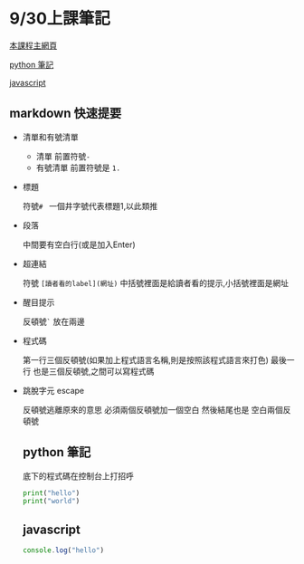 # 9/30上課筆記

[本課程主網頁](https://github.com/c114130144-ship-it/HW0930/new/main#markdown-%E5%BF%AB%E9%80%9F%E6%8F%90%E8%A6%81)

[python 筆記](https://github.com/c114130144-ship-it/HW0930/new/main#python-%E7%AD%86%E8%A8%98)

[javascript](https://github.com/c114130144-ship-it/HW0930/new/main#javascript)

## markdown 快速提要

- 清單和有號清單

    - 清單 前置符號`-`
    - 有號清單 前置符號是 `1.` 
  
- 標題
  
  符號`# ` 一個井字號代表標題1,以此類推
  
- 段落

  中間要有空白行(或是加入Enter)

- 超連結

  符號 `[讀者看的label](網址)` 中括號裡面是給讀者看的提示,小括號裡面是網址

- 醒目提示

  反頓號`` ` `` 放在兩邊
- 程式碼
 
  第一行三個反頓號(如果加上程式語言名稱,則是按照該程式語言來打色) 最後一行 也是三個反頓號,之間可以寫程式碼
  
- 跳脫字元 escape

  反頓號逃離原來的意思 必須兩個反頓號加一個空白 然後結尾也是 空白兩個反頓號


  ## python 筆記

  底下的程式碼在控制台上打招呼
  ```python
  print("hello")
  print("world")
  ```

  ## javascript
  ```javascript
  console.log("hello")
